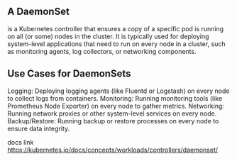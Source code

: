 ## A DaemonSet 
is a Kubernetes controller that ensures a copy of a specific pod is running on all (or some) nodes in the cluster. It is typically used for deploying system-level applications that need to run on every node in a cluster, such as monitoring agents, log collectors, or networking components.

## Use Cases for DaemonSets
Logging: Deploying logging agents (like Fluentd or Logstash) on every node to collect logs from containers.
Monitoring: Running monitoring tools (like Prometheus Node Exporter) on every node to gather metrics.
Networking: Running network proxies or other system-level services on every node.
Backup/Restore: Running backup or restore processes on every node to ensure data integrity.

docs link https://kubernetes.io/docs/concepts/workloads/controllers/daemonset/
